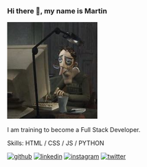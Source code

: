### Hi there 👋, my name is Martin
![](https://github.com/MartinPultrone/MartinPultrone/blob/main/img/EwyWusIXEAYk9Ig.png?raw=true)

I am training to become a Full Stack Developer.

Skills: HTML / CSS / JS / PYTHON



[<img src='https://cdn.jsdelivr.net/npm/simple-icons@3.0.1/icons/github.svg' alt='github' height='40'>](https://github.com/MartinPultrone)  [<img src='https://cdn.jsdelivr.net/npm/simple-icons@3.0.1/icons/linkedin.svg' alt='linkedin' height='40'>](https://www.linkedin.com/in/MartinPultrone/)  [<img src='https://cdn.jsdelivr.net/npm/simple-icons@3.0.1/icons/instagram.svg' alt='instagram' height='40'>](https://www.instagram.com/TinchoPultrone/)  [<img src='https://cdn.jsdelivr.net/npm/simple-icons@3.0.1/icons/twitter.svg' alt='twitter' height='40'>](https://twitter.com/TinchoPultrone)  


